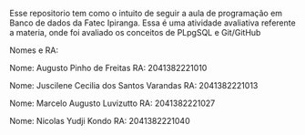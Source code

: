Esse repositorio tem como o intuito de seguir a aula de programação em Banco de dados da Fatec Ipiranga. Essa é uma atividade avaliativa referente a materia, onde foi avaliado os conceitos de PLpgSQL e Git/GitHub 

Nomes e RA:

Nome: Augusto Pinho de Freitas RA: 2041382221010

Nome: Juscilene Cecilia dos Santos Varandas RA: 2041382221013

Nome: Marcelo Augusto Luvizutto RA: 2041382221027

Nome: Nicolas Yudji Kondo RA: 2041382221040

